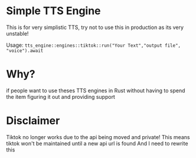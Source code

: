 # Simple TTS Engine

This is for very simplistic TTS, try not to use this in production as its very unstable!

Usage:
`
    tts_engine::engines::tiktok::run("Your Text","output file", "voice").await
`

# Why?
if people want to use theses TTS engines in Rust without having to spend the item figuring it out and providing support


# Disclaimer 
Tiktok no longer works due to the api being moved and private!
This means tiktok won't be maintained until a new api url is found
And I need to rewrite this